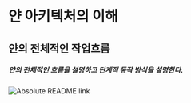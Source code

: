 # 얀 아키텍처의 이해
## 얀의 전체적인 작업흐름
##### 얀의 전체적인 흐름을 설명하고 단계적 동작 방식을 설명한다.
![Absolute README link](https://github.com/googolhkl/TIL/blob/master/hadoop2/architecture/YarnWorkflow.png)
